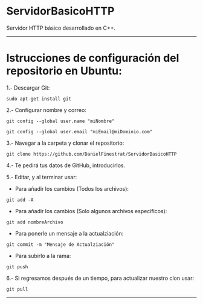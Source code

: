 # ServidorBasicoHTTP
Servidor HTTP básico desarrollado en C++.

___
# Istrucciones de configuración del repositorio en Ubuntu:

1.- Descargar Git: 

```sudo apt-get install git```

2.- Configurar nombre y correo:

```git config --global user.name "miNombre"```

```git config --global user.email "miEmail@miDominio.com"```

3.- Navegar a la carpeta y clonar el repositorio:

```git clone https://github.com/DanielFinestrat/ServidorBasicoHTTP```

4.- Te pedirá tus datos de GitHub, introducirlos.

5.- Editar, y al terminar usar:

- Para añadir los cambios (Todos los archivos):

```git add -A```

- Para añadir los cambios (Solo algunos archivos específicos):

```git add nombreArchivo```

- Para ponerle un mensaje a la actualziación:

```git commit -m "Mensaje de Actualziación"```

- Para subirlo a la rama:

```git push```

6.- Si regresamos después de un tiempo, para actualizar nuestro clon usar:

```git pull```
___
